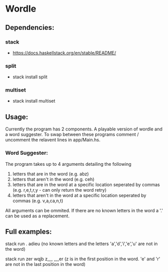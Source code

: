 # Wordle

## Dependencies:

### stack
- https://docs.haskellstack.org/en/stable/README/

### split
- stack install split

### multiset
- stack install multiset

## Usage:

Currently the program has 2 components. A playable version of wordle and a word suggester.
To swap between these programs comment / uncomment the relavent lines in app/Main.hs.

### Word Suggester:

The program takes up to 4 arguments detailing the following

1. letters that are in the word (e.g. abz)
2. letters that aren't in the word (e.g. ceh)
3. letters that are in the word at a specific location seperated by commas (e.g. r,e,t,r,y  - can only return the word retry)
4. letters that aren't in the word at a specific location seperated by commas (e.g. v,a,ca,n,t)

All arguments can be ommited. If there are no known letters in the word a '.' can be used as a replacement.


## Full examples:

stack run . adieu
(no known letters and the letters 'a','d','i','e','u' are not in the word)

stack run zer wqjb z,,,, ,,,,er
(z is in the first position in the word. 'e' and 'r' are not in the last position in the word)
